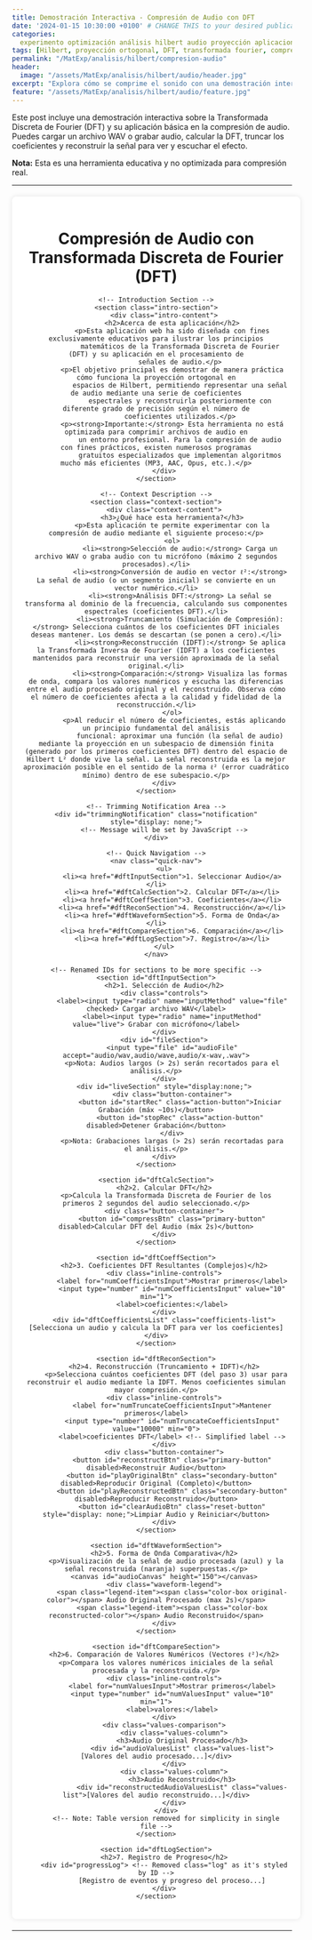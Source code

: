 ```yaml
---
title: Demostración Interactiva - Compresión de Audio con DFT
date: '2024-01-15 10:30:00 +0100' # CHANGE THIS to your desired publication date/time/zone
categories:
  experimento optimización análisis hilbert audio proyección aplicaciones
tags: [Hilbert, proyección ortogonal, DFT, transformada fourier, compresión audio, procesamiento señal,]
permalink: "/MatExp/analisis/hilbert/compresion-audio"
header:
  image: "/assets/MatExp/analisis/hilbert/audio/header.jpg"
excerpt: "Explora cómo se comprime el sonido con una demostración interactiva basada en la Transformada Discreta de Fourier (DFT). Sube o graba tu propio audio, observa cómo se transforma en frecuencias, elimina los componentes menos importantes y escucha cómo cambia el resultado. Una forma visual y práctica de entender la proyección ortonormal en espacios de Hilbert."
feature: "/assets/MatExp/analisis/hilbert/audio/feature.jpg"
---
```


<!-- Embedded CSS -->
<style>
    /* --- START OF EMBEDDED CSS --- */

    /* Specific container styles */
    .dft-app-container {
        background: #fff; /* Keep specific background */
        padding: 20px;
        border-radius: 8px;
        width: 95%;
        max-width: 1200px; /* Keep max-width for app constraint */
        margin: 20px auto; /* Keep centering and spacing */
        box-shadow: 0 0 10px rgba(0, 0, 0, 0.1); /* Keep specific shadow */
        text-align: center; /* Keep centering for controls */
    }

    /* Specific log styles */
    .dft-app-container #progressLog {
        background: #222;
        color: #0f0;
        font-family: monospace; /* Keep monospace for log */
        font-size: 0.9em;
        text-align: left;
        padding: 10px;
        height: 120px;
        overflow-y: auto;
        border: 1px solid #444;
        margin: 10px auto;
        max-width: 95%;
        white-space: pre-wrap;
    }

    /* Specific canvas styles */
    .dft-app-container #audioCanvas {
        border: 1px solid #ccc;
        width: 100%;
        height: 150px; /* Keep explicit height */
        margin: 15px 0;
        display: block;
        background-color: #f9f9f9;
    }

    /* Specific list display styles */
    .dft-app-container #audioValuesList,
    .dft-app-container #reconstructedAudioValuesList,
    .dft-app-container #dftCoefficientsList {
        /* font-family: monospace; */ /* Removed, theme likely handles pre/code */
        font-size: 0.8em; /* Keep specific smaller size */
        text-align: left;
        padding: 10px;
        border: 1px solid #ccc;
        margin: 10px auto;
        max-width: 95%;
        overflow-x: auto;
        background-color: #f9f9f9;
        min-height: 40px;
        white-space: pre-wrap;
    }
    .dft-app-container #dftCoefficientsList {
        background-color: #f0f5fa; /* Keep distinct background */
    }

    /* Section basic structure handled by theme - removing generic section rules */

    /* Introduction & Context Specific Styles */
    .dft-app-container .intro-section,
    .dft-app-container .context-section {
        /* Keep specific backgrounds and borders */
        border: 1px solid #d1ecf1;
        background-color: #f0f8ff;
        padding: 20px; /* Add padding back as section styling was removed */
        margin-bottom: 25px; /* Add margin back */
        border-radius: 8px; /* Add radius back */
        text-align: left; /* Add text-align back */
    }
    .dft-app-container .context-section {
        border-color: #d4edda;
        background-color: #f8fff9;
    }
    /* Style headings within these specific sections if needed */
    .dft-app-container .intro-section h2 {
        color: #0c5460;
        border-bottom: 1px solid #bee5eb;
        text-align: center; /* Keep centering for these specific headings */
        /* Let theme handle font-size, margin, padding */
    }
     .dft-app-container .intro-section .intro-content { color: #0c5460; } /* Keep text color */

     .dft-app-container .context-section h3 {
        color: #155724;
        border-bottom: 1px dashed #c3e6cb;
        text-align: center; /* Keep centering */
        /* Let theme handle font-size, margin, padding */
    }
    .dft-app-container .context-section .context-content { color: #155724; } /* Keep text color */


    /* --- Styles for Notification Area --- */
    .dft-app-container .notification {
        background-color: #fff3cd;
        color: #856404;
        border: 1px solid #ffeeba;
        padding: 12px 20px;
        margin: 0 auto 20px auto;
        border-radius: 8px;
        font-size: 0.95em;
        text-align: center;
        max-width: 90%;
        animation: dftFadeIn 0.5s ease-in;
    }
    @keyframes dftFadeIn { from { opacity: 0; } to { opacity: 1; } }


    /* --- Waveform Legend Styles --- */
    .dft-app-container .waveform-legend {
        display: flex;
        justify-content: center;
        flex-wrap: wrap;
        margin-top: 10px;
        font-size: 0.9em;
        text-align: center;
    }
    .dft-app-container .legend-item {
        display: flex;
        align-items: center;
        margin: 5px 15px;
    }
    .dft-app-container .color-box {
        display: inline-block;
        width: 25px;
        height: 12px;
        margin-right: 8px;
        border-radius: 3px;
        vertical-align: middle;
    }
    .dft-app-container .original-color { background-color: #3498db; }
    .dft-app-container .reconstructed-color { background-color: #e67e22; }


    /* --- Quick Navigation Styles --- */
    .dft-app-container .quick-nav {
        margin: 0 auto 20px;
        padding: 10px 0;
        border-bottom: 1px solid #eee;
        border-top: 1px solid #eee;
    }
    .dft-app-container .quick-nav ul {
        display: flex;
        justify-content: center;
        flex-wrap: wrap;
        list-style: none;
        padding: 0;
        margin: 0;
    }
    .dft-app-container .quick-nav li { margin: 5px 10px; }
    .dft-app-container .quick-nav a {
        /* color handled by theme */
        /* text-decoration handled by theme */
        padding: 5px 10px;
        border-radius: 5px;
        transition: all 0.3s ease;
        font-size: 0.9em;
        display: inline-block;
    }
    .dft-app-container .quick-nav a:hover {
        background-color: #f0f0f0; /* Keep specific hover background */
        /* color: #2980b9; */ /* Keep specific hover color? Or let theme handle hover? Keeping for now */
         color: #2980b9;
    }


    /* --- Consolidated Button Styles --- */
    /* Assume theme handles base button: font, padding, border, base margin */
    .dft-app-container button {
         margin: 6px; /* Keep margin for spacing in containers */
         transition: all 0.2s ease; /* Keep transition */
         border: none; /* Override theme border if necessary */
         border-radius: 6px; /* Keep specific radius */
         box-shadow: 0 2px 4px rgba(0, 0, 0, 0.15); /* Keep shadow */
         border-bottom-width: 3px; /* Keep border effect */
         border-bottom-style: solid; /* Keep border effect */
    }
    /* Keep specific button type colors/styles */
    .dft-app-container .primary-button { background-color: #2563eb; border-bottom-color: #1e40af; color: white; text-shadow: 0 1px 1px rgba(0, 0, 0, 0.2); }
    .dft-app-container .primary-button:hover:not(:disabled) { background-color: #1d4ed8; }
    .dft-app-container .secondary-button { background-color: #10b981; border-bottom-color: #059669; color: white; text-shadow: 0 1px 1px rgba(0, 0, 0, 0.2); }
    .dft-app-container .secondary-button:hover:not(:disabled) { background-color: #059669; }
    .dft-app-container .action-button { background-color: #f97316; border-bottom-color: #ea580c; color: white; text-shadow: 0 1px 1px rgba(0, 0, 0, 0.2); }
    .dft-app-container .action-button:hover:not(:disabled) { background-color: #ea580c; }
    .dft-app-container .reset-button { background-color: #dc3545; border-bottom-color: #a71d2a; color: white; text-shadow: 0 1px 1px rgba(0, 0, 0, 0.2); }
    .dft-app-container .reset-button:hover:not(:disabled) { background-color: #c82333; }
    /* Keep hover/active/disabled effects */
     .dft-app-container button:hover:not(:disabled) {
        transform: translateY(-2px);
        box-shadow: 0 4px 8px rgba(0, 0, 0, 0.2);
    }
    .dft-app-container button:active:not(:disabled) {
        transform: translateY(0);
        box-shadow: 0 1px 2px rgba(0, 0, 0, 0.2);
        border-bottom-width: 2px;
        margin-top: 7px; /* Adjust margin for active state */
    }
     .dft-app-container button:disabled {
        background-color: #b8b8b8;
        cursor: not-allowed;
        opacity: 0.7;
        transform: none;
        box-shadow: none;
        border-bottom-color: #999;
    }
    /* Keep layout container */
    .dft-app-container .button-container {
        display: flex;
        flex-wrap: wrap;
        justify-content: center;
        gap: 10px;
        margin: 15px 0;
        text-align: center;
    }


    /* --- Input and Control Styles --- */
    .dft-app-container .controls,
    .dft-app-container .inline-controls {
        display: flex;
        flex-wrap: wrap;
        justify-content: center;
        align-items: center;
        margin: 15px 0;
        gap: 10px;
    }
     .dft-app-container .controls label,
     .dft-app-container .inline-controls label {
         display: inline-flex; /* Keep alignment */
         align-items: center; /* Keep alignment */
         margin: 0 5px; /* Keep spacing */
         /* font-size, color handled by theme */
     }
     .dft-app-container .controls input[type="radio"] {
        margin-right: 5px; /* Keep spacing */
    }
      .dft-app-container .inline-controls input[type="number"] {
          width: 80px; /* Keep specific width */
          text-align: right; /* Keep alignment */
          margin: 0 5px; /* Keep spacing */
          /* padding, border, radius, font-size handled by theme */
      }
      .dft-app-container input[type="file"] {
         display: block; /* Keep block */
         margin: 15px auto; /* Keep centering */
         max-width: 90%; /* Keep max width */
         /* padding, border, radius handled by theme */
     }
     /* Removed P styles for file/live sections */


    /* --- Side-by-side values comparison --- */
    .dft-app-container .values-comparison {
        display: flex;
        flex-wrap: wrap;
        gap: 20px;
        margin-top: 15px;
    }
    .dft-app-container .values-column {
        flex: 1;
        min-width: 280px;
    }
    .dft-app-container .values-column h3 {
        margin-bottom: 10px;
        font-size: 1.1em; /* Keep specific size */
        color: #2c3e50; /* Keep specific color */
        padding-bottom: 5px;
        border-bottom: 1px dashed #ddd; /* Keep specific border */
        text-align: center;
    }

    /* --- Progress Overlay Styles --- */
    #dftProgressOverlay {
        position: fixed;
        top: 0; left: 0; width: 100%; height: 100%;
        background-color: rgba(0, 0, 0, 0.8);
        z-index: 10000;
        display: none;
        justify-content: center; align-items: center;
        color: white; font-size: 1.5em; text-align: center;
        backdrop-filter: blur(5px); -webkit-backdrop-filter: blur(5px);
    }
    #dftProgressOverlay .dft-progress-content {
        padding: 30px;
        background-color: rgba(44, 62, 80, 0.95);
        border-radius: 15px;
        box-shadow: 0 10px 25px rgba(0, 0, 0, 0.2);
        max-width: 90%;
    }
     #dftProgressOverlay .dft-loader {
        border: 5px solid rgba(255, 255, 255, 0.3);
        border-top: 5px solid #3498db;
        border-radius: 50%;
        width: 50px; height: 50px;
        animation: dftSpin 1.5s linear infinite;
        margin: 20px auto 10px;
    }
    @keyframes dftSpin { 0% { transform: rotate(0deg); } 100% { transform: rotate(360deg); } }
    #dftProgressOverlay .dft-calculation-warning {
        font-size: 0.7em; color: #ffcc80;
        margin-top: 10px; font-style: italic;
    }


    /* --- Responsive Media Queries --- */
    @media (max-width: 768px) {
         /* Removed redundant container/heading styles */
        .dft-app-container .button-container {
            flex-direction: column; align-items: stretch;
        }
        .dft-app-container .button-container button {
            width: 100%; max-width: none; margin: 5px 0;
        }
        .dft-app-container .inline-controls,
        .dft-app-container .controls {
            flex-direction: column; align-items: center; gap: 10px;
        }
        .dft-app-container .quick-nav ul { flex-direction: column; align-items: center; }
        .dft-app-container .quick-nav li { margin: 5px 0; }
        .dft-app-container .values-comparison { flex-direction: column; gap: 10px; }
        .dft-app-container .values-column { min-width: 100%; margin-bottom: 10px; }
        .dft-app-container .values-list,
        .dft-app-container .coefficients-list,
        .dft-app-container #progressLog { font-size: 0.75em; max-width: 100%; } /* Keep specific size */
        .dft-app-container #audioCanvas { height: 120px; } /* Keep specific height */
    }

     @media (max-width: 480px) {
         /* Removed redundant container/heading styles */
         .dft-app-container .values-list,
         .dft-app-container .coefficients-list,
         .dft-app-container #progressLog { font-size: 0.7em; padding: 8px; } /* Keep specific size/padding */
         .dft-app-container .quick-nav a { font-size: 0.85em; padding: 4px 8px;} /* Keep specific size/padding */
         .dft-app-container button { font-size: 0.9em; padding: 8px 12px; } /* Keep specific size/padding */
         .dft-app-container .controls label,
         .dft-app-container .inline-controls label { font-size: 0.9em; } /* Keep specific size */
         .dft-app-container .inline-controls input[type="number"] { width: 70px; font-size: 0.9em; } /* Keep specific size/width */
         .dft-app-container #audioCanvas { height: 100px; } /* Keep specific height */
     }

    /* --- END OF EMBEDDED CSS --- */
</style>

<!-- You can add introductory Markdown text here if needed -->

Este post incluye una demostración interactiva sobre la Transformada Discreta de Fourier (DFT) y su aplicación básica en la compresión de audio. Puedes cargar un archivo WAV o grabar audio, calcular la DFT, truncar los coeficientes y reconstruir la señal para ver y escuchar el efecto.

**Nota:** Esta es una herramienta educativa y no optimizada para compresión real.

---

<!-- HTML Content for the Application -->
<div class="dft-app-container"> <!-- Added specific wrapper -->
    <h1>Compresión de Audio con Transformada Discreta de Fourier (DFT)</h1>

    <!-- Introduction Section -->
    <section class="intro-section">
        <div class="intro-content">
            <h2>Acerca de esta aplicación</h2>
            <p>Esta aplicación web ha sido diseñada con fines exclusivamente educativos para ilustrar los principios
                matemáticos de la Transformada Discreta de Fourier (DFT) y su aplicación en el procesamiento de
                señales de audio.</p>
            <p>El objetivo principal es demostrar de manera práctica cómo funciona la proyección ortogonal en
                espacios de Hilbert, permitiendo representar una señal de audio mediante una serie de coeficientes
                espectrales y reconstruirla posteriormente con diferente grado de precisión según el número de
                coeficientes utilizados.</p>
            <p><strong>Importante:</strong> Esta herramienta no está optimizada para comprimir archivos de audio en
                un entorno profesional. Para la compresión de audio con fines prácticos, existen numerosos programas
                gratuitos especializados que implementan algoritmos mucho más eficientes (MP3, AAC, Opus, etc.).</p>
        </div>
    </section>

    <!-- Context Description -->
    <section class="context-section">
        <div class="context-content">
            <h3>¿Qué hace esta herramienta?</h3>
            <p>Esta aplicación te permite experimentar con la compresión de audio mediante el siguiente proceso:</p>
            <ol>
                <li><strong>Selección de audio:</strong> Carga un archivo WAV o graba audio con tu micrófono (máximo 2 segundos procesados).</li>
                <li><strong>Conversión de audio en vector ℓ²:</strong> La señal de audio (o un segmento inicial) se convierte en un vector numérico.</li>
                <li><strong>Análisis DFT:</strong> La señal se transforma al dominio de la frecuencia, calculando sus componentes espectrales (coeficientes DFT).</li>
                <li><strong>Truncamiento (Simulación de Compresión):</strong> Selecciona cuántos de los coeficientes DFT iniciales deseas mantener. Los demás se descartan (se ponen a cero).</li>
                <li><strong>Reconstrucción (IDFT):</strong> Se aplica la Transformada Inversa de Fourier (IDFT) a los coeficientes mantenidos para reconstruir una versión aproximada de la señal original.</li>
                <li><strong>Comparación:</strong> Visualiza las formas de onda, compara los valores numéricos y escucha las diferencias entre el audio procesado original y el reconstruido. Observa cómo el número de coeficientes afecta a la calidad y fidelidad de la reconstrucción.</li>
            </ol>
             <p>Al reducir el número de coeficientes, estás aplicando un principio fundamental del análisis
                funcional: aproximar una función (la señal de audio) mediante la proyección en un subespacio de dimensión finita (generado por los primeros coeficientes DFT) dentro del espacio de Hilbert L² donde vive la señal. La señal reconstruida es la mejor aproximación posible en el sentido de la norma ℓ² (error cuadrático mínimo) dentro de ese subespacio.</p>
        </div>
    </section>

    <!-- Trimming Notification Area -->
    <div id="trimmingNotification" class="notification" style="display: none;">
        <!-- Message will be set by JavaScript -->
    </div>

    <!-- Quick Navigation -->
    <nav class="quick-nav">
        <ul>
            <li><a href="#dftInputSection">1. Seleccionar Audio</a></li>
            <li><a href="#dftCalcSection">2. Calcular DFT</a></li>
            <li><a href="#dftCoeffSection">3. Coeficientes</a></li>
            <li><a href="#dftReconSection">4. Reconstrucción</a></li>
            <li><a href="#dftWaveformSection">5. Forma de Onda</a></li>
            <li><a href="#dftCompareSection">6. Comparación</a></li>
            <li><a href="#dftLogSection">7. Registro</a></li>
        </ul>
    </nav>

    <!-- Renamed IDs for sections to be more specific -->
    <section id="dftInputSection">
        <h2>1. Selección de Audio</h2>
        <div class="controls">
            <label><input type="radio" name="inputMethod" value="file" checked> Cargar archivo WAV</label>
            <label><input type="radio" name="inputMethod" value="live"> Grabar con micrófono</label>
        </div>
        <div id="fileSection">
            <input type="file" id="audioFile" accept="audio/wav,audio/wave,audio/x-wav,.wav">
            <p>Nota: Audios largos (> 2s) serán recortados para el análisis.</p>
        </div>
        <div id="liveSection" style="display:none;">
            <div class="button-container">
                <button id="startRec" class="action-button">Iniciar Grabación (máx ~10s)</button>
                <button id="stopRec" class="action-button" disabled>Detener Grabación</button>
            </div>
            <p>Nota: Grabaciones largas (> 2s) serán recortadas para el análisis.</p>
        </div>
    </section>

    <section id="dftCalcSection">
        <h2>2. Calcular DFT</h2>
         <p>Calcula la Transformada Discreta de Fourier de los primeros 2 segundos del audio seleccionado.</p>
        <div class="button-container">
            <button id="compressBtn" class="primary-button" disabled>Calcular DFT del Audio (máx 2s)</button>
        </div>
    </section>

    <section id="dftCoeffSection">
        <h2>3. Coeficientes DFT Resultantes (Complejos)</h2>
        <div class="inline-controls">
            <label for="numCoefficientsInput">Mostrar primeros</label>
            <input type="number" id="numCoefficientsInput" value="10" min="1">
            <label>coeficientes:</label>
        </div>
        <div id="dftCoefficientsList" class="coefficients-list">[Selecciona un audio y calcula la DFT para ver los coeficientes]</div>
    </section>

    <section id="dftReconSection">
        <h2>4. Reconstrucción (Truncamiento + IDFT)</h2>
         <p>Selecciona cuántos coeficientes DFT (del paso 3) usar para reconstruir el audio mediante la IDFT. Menos coeficientes simulan mayor compresión.</p>
        <div class="inline-controls">
            <label for="numTruncateCoefficientsInput">Mantener primeros</label>
            <input type="number" id="numTruncateCoefficientsInput" value="10000" min="0">
            <label>coeficientes DFT</label> <!-- Simplified label -->
        </div>
        <div class="button-container">
            <button id="reconstructBtn" class="primary-button" disabled>Reconstruir Audio</button>
            <button id="playOriginalBtn" class="secondary-button" disabled>Reproducir Original (Completo)</button>
            <button id="playReconstructedBtn" class="secondary-button" disabled>Reproducir Reconstruido</button>
            <button id="clearAudioBtn" class="reset-button" style="display: none;">Limpiar Audio y Reiniciar</button>
        </div>
    </section>

    <section id="dftWaveformSection">
        <h2>5. Forma de Onda Comparativa</h2>
         <p>Visualización de la señal de audio procesada (azul) y la señal reconstruida (naranja) superpuestas.</p>
        <canvas id="audioCanvas" height="150"></canvas>
        <div class="waveform-legend">
            <span class="legend-item"><span class="color-box original-color"></span> Audio Original Procesado (max 2s)</span>
            <span class="legend-item"><span class="color-box reconstructed-color"></span> Audio Reconstruido</span>
        </div>
    </section>

    <section id="dftCompareSection">
        <h2>6. Comparación de Valores Numéricos (Vectores ℓ²)</h2>
         <p>Compara los valores numéricos iniciales de la señal procesada y la reconstruida.</p>
        <div class="inline-controls">
            <label for="numValuesInput">Mostrar primeros</label>
            <input type="number" id="numValuesInput" value="10" min="1">
            <label>valores:</label>
        </div>
        <div class="values-comparison">
             <div class="values-column">
                 <h3>Audio Original Procesado</h3>
                 <div id="audioValuesList" class="values-list">[Valores del audio procesado...]</div>
             </div>
             <div class="values-column">
                 <h3>Audio Reconstruido</h3>
                 <div id="reconstructedAudioValuesList" class="values-list">[Valores del audio reconstruido...]</div>
             </div>
         </div>
         <!-- Note: Table version removed for simplicity in single file -->
    </section>

    <section id="dftLogSection">
        <h2>7. Registro de Progreso</h2>
        <div id="progressLog"> <!-- Removed class="log" as it's styled by ID -->
            [Registro de eventos y progreso del proceso...]
        </div>
    </section>

</div> <!-- End of .dft-app-container -->

<!-- Progress Overlay HTML (keep outside main container for full screen) -->
<!-- Using prefixed ID -->
<div id="dftProgressOverlay">
    <div class="dft-progress-content"> <!-- Prefixed class -->
        <p>Procesando...</p>
        <div class="dft-loader"></div> <!-- Prefixed class -->
        <p class="dft-calculation-warning">
  Estos cálculos no están optimizados y pueden tardar. Si el navegador indica que la página no responde, puedes ignorar el aviso.
</p>
<p class="dft-calculation-warning" style="font-size: 12pt; margin-top: 5px;">
  Los cálculos siguen ejecutándose en segundo plano.
</p>
 <!-- Prefixed class -->
    </div>
</div>

<!-- You can add concluding Markdown text here if needed -->

---

<!-- Embedded JavaScript -->
<script>
    // --- START OF EMBEDDED JAVASCRIPT ---
    (function() { // Optional IIFE to scope variables

        // --- START: Added Code for Progress Overlay ---
        // Use prefixed ID
        const progressOverlay = document.getElementById('dftProgressOverlay');
        const trimmingNotification = document.getElementById('trimmingNotification');
        let clearAudioBtn = null; // Assigned in 'load'/'DOMContentLoaded'

        function showProgressOverlay(message = "Procesando...") {
            if (progressOverlay) {
                // Use prefixed class
                const messageElement = progressOverlay.querySelector('.dft-progress-content p:first-of-type');
                if (messageElement) {
                     messageElement.textContent = message;
                }
                if (progressOverlay.style.display !== 'flex') {
                    progressOverlay.style.display = 'flex';
                    console.log("Showing DFT progress overlay:", message);
                } else {
                    console.log("Updating DFT progress overlay message:", message);
                }
            } else {
                console.error("DFT Progress overlay element not found!");
            }
        }

        function hideProgressOverlay() {
            if (progressOverlay) {
                if (progressOverlay.style.display !== 'none') {
                    progressOverlay.style.display = 'none';
                    console.log("Hiding DFT progress overlay");
                }
            } else {
                console.error("DFT Progress overlay element not found!");
            }
        }
        // --- END: Added Code for Progress Overlay ---


        // Objeto para representar números complejos
        function Complex(real, imaginary) {
            this.real = real;
            this.imaginary = imaginary;
        }
        Complex.prototype.magnitude = function () {
            return Math.sqrt(this.real * this.real + this.imaginary * this.imaginary);
        };
        Complex.prototype.add = function (complex) {
            return new Complex(this.real + complex.real, this.imaginary + complex.imaginary);
        };
        Complex.prototype.subtract = function (complex) {
            return new Complex(this.real - complex.real, this.imaginary - complex.imaginary);
        };
        Complex.prototype.multiply = function (complex) {
            const realPart = (this.real * complex.real) - (this.imaginary * complex.imaginary);
            const imaginaryPart = (this.real * complex.imaginary) + (this.imaginary * complex.real);
            return new Complex(realPart, imaginaryPart);
        };


        // Función DFT
        function calculateDFT(samples) {
            console.log("calculateDFT: Iniciando cálculo DFT COMPLEJA con " + samples.length + " muestras.");
            const N = samples.length;
            const numCoefficients = Math.floor(N / 2);
            if (numCoefficients <= 0) {
                console.warn("calculateDFT: Número insuficiente de muestras (N/2 <= 0). Retornando espectro vacío.");
                return [];
            }
            const spectrum = new Array(numCoefficients).fill(null).map(() => new Complex(0, 0));
            // console.log("calculateDFT: Calculando " + numCoefficients + " coeficientes DFT complejos:"); // Verbose

            for (let k = 0; k < numCoefficients; k++) {
                let realSum = 0;
                let imagSum = 0;
                for (let n = 0; n < N; n++) {
                    const angle = (2 * Math.PI * k * n) / N;
                    realSum += samples[n] * Math.cos(angle);
                    imagSum -= samples[n] * Math.sin(angle);
                }
                spectrum[k] = new Complex(realSum, imagSum);
            }
            console.log("calculateDFT: Cálculo DFT COMPLEJA completado. Espectro de tamaño: " + spectrum.length);
            return spectrum;
        }


        // Variables globales específicas de esta instancia
        let mediaRecorder, recordedBuffer = null;
        let currentAudioData = null;
        let fullAudioValuesList = null;
        let fullDFTCoefficientsList = null;
        let reconstructedAudioBuffer = null;
        let fullReconstructedAudioValuesList = null;
        let originalAudioBuffer = null;
        let audioContext = null;
        let currentAudioSource = null; // For stopping playback


        // --- Initialize Audio Context ---
        function getAudioContext() {
            if (!audioContext) {
                try {
                    // Use || for broader browser compatibility check
                    const AudioContextClass = window.AudioContext || window.webkitAudioContext;
                    if (!AudioContextClass) {
                         throw new Error("Web Audio API no soportada por este navegador.");
                    }
                    audioContext = new AudioContextClass();
                    console.log(`DFT Demo: AudioContext inicializado. Sample Rate: ${audioContext.sampleRate}Hz`);
                     // Handle state changes (e.g., context suspended by browser)
                     audioContext.onstatechange = () => {
                         console.log(`DFT Demo: AudioContext state changed to: ${audioContext.state}`);
                         logProgress(`Estado del AudioContext: ${audioContext.state}`);
                         if (audioContext.state === 'suspended') {
                            logProgress("AudioContext suspendido. Interacción del usuario (click) podría ser necesaria para reanudar.");
                         }
                     };
                } catch (e) {
                    console.error("DFT Demo: Error creating AudioContext:", e);
                    alert("Error: No se pudo inicializar el contexto de audio. " + e.message);
                    return null;
                }
            }
             // Attempt to resume context if suspended (requires user interaction usually)
             if (audioContext.state === 'suspended') {
                audioContext.resume().then(() => {
                    console.log("DFT Demo: AudioContext resumed successfully.");
                }).catch(err => {
                     console.error("DFT Demo: Error resuming AudioContext:", err);
                });
            }
            return audioContext;
        }


        // Función para añadir mensajes al log
        function logProgress(message) {
            const logDiv = document.getElementById("progressLog");
            if (logDiv) {
                const timestamp = new Date().toLocaleTimeString();
                logDiv.textContent += `[${timestamp}] ${message}\n`;
                logDiv.scrollTop = logDiv.scrollHeight; // Auto-scroll
            } else {
                console.warn("DFT Demo: Log element 'progressLog' not found");
            }
        }

        // Reset application state
        function resetAppState() {
            logProgress("Estado reiniciado.");
            currentAudioData = null;
            fullAudioValuesList = null;
            fullDFTCoefficientsList = null;
            reconstructedAudioBuffer = null;
            fullReconstructedAudioValuesList = null;
            originalAudioBuffer = null;
            recordedBuffer = null;
             if (currentAudioSource) { // Stop any playback on reset
                 try { currentAudioSource.stop(); } catch(e){}
                 currentAudioSource = null;
             }

            // Clear displays
            const audioList = document.getElementById("audioValuesList");
            const reconList = document.getElementById("reconstructedAudioValuesList");
            const dftList = document.getElementById("dftCoefficientsList");
            if(audioList) audioList.innerText = "[Audio Original Procesado]";
            if(reconList) reconList.innerText = "[Audio Reconstruido]";
            if(dftList) dftList.innerText = "[Calcula la DFT para ver coeficientes]";

            const canvas = document.getElementById("audioCanvas");
            if (canvas && canvas.getContext) {
                const ctx = canvas.getContext("2d");
                // Check if canvas has dimensions before resizing/clearing
                if (canvas.offsetWidth > 0 && canvas.offsetHeight > 0) {
                    canvas.width = canvas.offsetWidth; // Resize before clearing
                    canvas.height = 150; // Set height explicitly
                    ctx.clearRect(0, 0, canvas.width, canvas.height);
                    ctx.fillStyle = "#6c757d";
                    ctx.textAlign = "center";
                    ctx.font = "14px Arial";
                    ctx.fillText("[Forma de onda aparecerá aquí]", canvas.width / 2, canvas.height / 2);
                } else {
                     console.warn("DFT Demo: Canvas has zero dimensions, skipping clear/draw.");
                }
            }

            // Disable buttons carefully, checking existence first
            const compressBtn = document.getElementById("compressBtn");
            const reconstructBtn = document.getElementById("reconstructBtn");
            const playOrigBtn = document.getElementById("playOriginalBtn");
            const playReconBtn = document.getElementById("playReconstructedBtn");
            const startRecBtn = document.getElementById("startRec");
            const stopRecBtn = document.getElementById("stopRec");

            if(compressBtn) compressBtn.disabled = true;
            if(reconstructBtn) reconstructBtn.disabled = true;
            if(playOrigBtn) playOrigBtn.disabled = true;
            if(playReconBtn) playReconBtn.disabled = true;
            if(startRecBtn) startRecBtn.disabled = false; // Re-enable start rec
            if(stopRecBtn) stopRecBtn.disabled = true;

            // Hide Clear Button
            if (clearAudioBtn) clearAudioBtn.style.display = 'none';

            // Reset file input
            const fileInput = document.getElementById("audioFile");
            if (fileInput) fileInput.value = '';

            // Reset number inputs to defaults
            const numValuesInput = document.getElementById("numValuesInput");
            const numCoeffsInput = document.getElementById("numCoefficientsInput");
            const numTruncInput = document.getElementById("numTruncateCoefficientsInput");

            if (numValuesInput) numValuesInput.value = "10";
            if (numCoeffsInput) numCoeffsInput.value = "10";
            if (numTruncInput) { numTruncInput.value = "10000"; numTruncInput.max = ""; }

            // Hide trimming notification
            if (trimmingNotification) {
                trimmingNotification.style.display = 'none';
                trimmingNotification.textContent = '';
            }

            hideProgressOverlay(); // Hide overlay on reset
        }

        // File Input Change Handler Function
        function handleAudioFileChange(event) {
            console.log("DFT Demo: handleAudioFileChange triggered.");
            const file = event.target.files[0];
            if (file) {
                console.log("DFT Demo: File selected:", file.name, file.type, file.size);
                const acceptedWavTypes = ['audio/wav', 'audio/x-wav', 'audio/wave'];
                 if (!acceptedWavTypes.includes(file.type) && !file.name.toLowerCase().endsWith('.wav')) {
                    logProgress(`Advertencia: Archivo (${file.name}, tipo: ${file.type || '?'}) no parece WAV. La decodificación podría fallar.`);
                }
                logProgress(`Archivo "${file.name}" (${(file.size / 1024).toFixed(1)} KB) seleccionado. Leyendo...`);
                const reader = new FileReader();
                reader.onload = e => processAudioBuffer(e.target.result);
                reader.onerror = err => {
                    logProgress("Error leyendo el archivo: " + err);
                    console.error("DFT Demo: FileReader error:", err);
                    resetAppState();
                };
                reader.readAsArrayBuffer(file);
            } else {
                console.log("DFT Demo: No file selected.");
            }
        }

        // Process Audio Buffer (Decode & Trim)
        function processAudioBuffer(arrayBuffer) {
            console.log("DFT Demo: processAudioBuffer called.");
            const localAudioContext = getAudioContext();
            if (!localAudioContext) {
                logProgress("Error crítico: AudioContext no disponible.");
                hideProgressOverlay(); // Ensure overlay hides if context fails early
                return;
            }

            if (trimmingNotification) trimmingNotification.style.display = 'none';
            showProgressOverlay("Decodificando audio...");
            logProgress("Decodificando audio...");

            localAudioContext.decodeAudioData(arrayBuffer).then(buffer => {
                const originalDuration = buffer.duration;
                logProgress(`Audio decodificado. Rate: ${buffer.sampleRate}Hz, Dur: ${originalDuration.toFixed(2)}s, Samples: ${buffer.length}`);

                const targetDurationSeconds = 2;
                if (originalDuration > targetDurationSeconds && trimmingNotification) {
                    trimmingNotification.textContent = `Nota: Audio original (${originalDuration.toFixed(2)}s) > ${targetDurationSeconds}s. Será recortado para análisis. Se puede reproducir completo.`;
                    trimmingNotification.style.display = 'block';
                }

                const sampleRate = buffer.sampleRate;
                const maxSamplesToKeep = Math.floor(sampleRate * targetDurationSeconds);
                const fullChannelData = buffer.getChannelData(0);
                const actualSamplesToUse = Math.min(fullChannelData.length, maxSamplesToKeep);

                if (actualSamplesToUse < fullChannelData.length) {
                    logProgress(`RECORTANDO audio a ${actualSamplesToUse} samples (${(actualSamplesToUse / sampleRate).toFixed(2)}s).`);
                    currentAudioData = fullChannelData.slice(0, actualSamplesToUse);
                } else {
                    logProgress(`Usando todas las ${actualSamplesToUse} samples.`);
                    currentAudioData = fullChannelData;
                }

                originalAudioBuffer = buffer; // Keep full original
                fullAudioValuesList = Array.from(currentAudioData);

                drawWaveform(currentAudioData);
                updateDisplayedValues();
                const compressBtn = document.getElementById("compressBtn");
                const playOrigBtn = document.getElementById("playOriginalBtn");
                if(compressBtn) compressBtn.disabled = false;
                if(playOrigBtn) playOrigBtn.disabled = false;

                if (clearAudioBtn) clearAudioBtn.style.display = 'inline-block';

                const maxCoeffs = Math.floor(currentAudioData.length / 2);
                const numTruncateInput = document.getElementById("numTruncateCoefficientsInput");
                if (numTruncateInput) {
                    numTruncateInput.max = maxCoeffs > 0 ? maxCoeffs : 1;
                    const currentTruncVal = parseInt(numTruncateInput.value, 10);
                    if (isNaN(currentTruncVal) || currentTruncVal > maxCoeffs || currentTruncVal < 0) {
                        const defaultTruncVal = Math.min(10000, maxCoeffs > 0 ? maxCoeffs : 0);
                        numTruncateInput.value = defaultTruncVal;
                        logProgress(`Ajustado truncamiento por defecto a ${defaultTruncVal}.`);
                    }
                }
                logProgress("Audio listo para análisis DFT.");
                hideProgressOverlay();

            }).catch(err => {
                logProgress("Error decodificando audio: " + err.message);
                console.error("DFT Demo: decodeAudioData error:", err);
                alert("Error al decodificar archivo. ¿Formato compatible (WAV)?\n" + err.message);
                if (trimmingNotification) trimmingNotification.style.display = 'none';
                hideProgressOverlay();
                resetAppState();
            });
        }

        // Draw Waveform
         function drawWaveform(samples) {
            const canvas = document.getElementById("audioCanvas");
            if (!canvas || !canvas.getContext) return;
            const ctx = canvas.getContext("2d");
            const canvasHeight = 150; // Keep consistent height
             // Check dimensions before drawing
            if (canvas.offsetWidth <= 0 || canvas.offsetHeight <= 0) {
                console.warn("DFT Demo: Canvas has zero dimensions, skipping drawWaveform.");
                return;
             }
            canvas.width = canvas.offsetWidth; // Responsive width
            canvas.height = canvasHeight; // Set height
            ctx.clearRect(0, 0, canvas.width, canvas.height);
            ctx.strokeStyle = "#3498db"; // Blue
            ctx.lineWidth = 1;
            ctx.beginPath();
            const middleY = canvas.height / 2;
            const scale = middleY * 0.95;

            if (!samples || samples.length === 0) {
                ctx.fillStyle = "#6c757d";
                ctx.textAlign = "center";
                ctx.font = "14px Arial";
                ctx.fillText("[No hay datos de audio procesado]", canvas.width / 2, middleY);
                return;
            }

            const step = Math.max(1, Math.floor(samples.length / canvas.width));
            for (let i = 0; i < canvas.width; i++) {
                const sampleIndex = Math.min(i * step, samples.length - 1);
                const value = samples[sampleIndex] || 0;
                const y = middleY - (value * scale);
                if (i === 0) ctx.moveTo(i, y); else ctx.lineTo(i, y);
            }
            ctx.stroke();
        }

        // Draw Reconstructed Waveform (Superimposed)
        function drawReconstructedWaveform(samples) {
            const canvas = document.getElementById("audioCanvas");
             if (!canvas || !canvas.getContext) return;
             const ctx = canvas.getContext("2d");
             const canvasHeight = 150;

            // Check dimensions before drawing
             if (canvas.offsetWidth <= 0 || canvas.offsetHeight <= 0) {
                console.warn("DFT Demo: Canvas has zero dimensions, skipping drawReconstructedWaveform.");
                return;
             }

            // Redraw original first (drawWaveform clears canvas)
            if (currentAudioData && currentAudioData.length > 0) {
                drawWaveform(currentAudioData);
            } else {
                 canvas.width = canvas.offsetWidth;
                 canvas.height = canvasHeight;
                 ctx.clearRect(0, 0, canvas.width, canvas.height);
                 console.warn("DFT Demo: drawReconstructedWaveform: Original data missing.");
            }

            // Draw reconstructed
            ctx.strokeStyle = "#e67e22"; // Orange
            ctx.lineWidth = 1.5;
            ctx.beginPath();
            const middleY = canvas.height / 2;
            const scale = middleY * 0.95;

            if (!samples || samples.length === 0) {
                 ctx.fillStyle = "#e67e22";
                 ctx.textAlign = "center";
                 ctx.font = "12px Arial";
                 ctx.fillText("[No hay datos reconstruidos]", canvas.width / 2, middleY + (currentAudioData ? 15 : 0));
                return;
            }

            const step = Math.max(1, Math.floor(samples.length / canvas.width));
            for (let i = 0; i < canvas.width; i++) {
                const sampleIndex = Math.min(i * step, samples.length - 1);
                const value = samples[sampleIndex] || 0;
                const y = middleY - (value * scale);
                 if (i === 0) ctx.moveTo(i, y); else ctx.lineTo(i, y);
            }
            ctx.stroke();
            ctx.lineWidth = 1; // Reset line width
        }

        // Update Displayed Values (Lists)
        function updateSingleValueList(elementId, data, label) {
            const listElement = document.getElementById(elementId);
            const numValuesInput = document.getElementById("numValuesInput");
            let numToShow = 10;
            if (numValuesInput) {
                numToShow = parseInt(numValuesInput.value, 10);
                if (isNaN(numToShow) || numToShow < 1) numToShow = 10;
            }

            if (!listElement) return;
            if (!data || data.length === 0) {
                listElement.innerText = `[${label} no disponible]`;
                return;
            }
            numToShow = Math.min(numToShow, data.length);
            const firstValues = data.slice(0, numToShow);
            listElement.textContent = `Primeros ${numToShow} de ${data.length} valores (${label}): \n` +
                firstValues.map(v => v.toFixed(6)).join(", ");
        }

        function updateDisplayedValues() {
            updateSingleValueList("audioValuesList", fullAudioValuesList, "Original Procesado");
        }
        function updateReconstructedDisplayedValues() {
            updateSingleValueList("reconstructedAudioValuesList", fullReconstructedAudioValuesList, "Reconstruido");
        }


        // Display DFT Coefficients
        function displayDFTCoefficients() {
            const listElement = document.getElementById("dftCoefficientsList");
            const numCoeffsInput = document.getElementById("numCoefficientsInput");
            let numToShow = 10;
             if (numCoeffsInput) {
                 numToShow = parseInt(numCoeffsInput.value, 10);
                 if (isNaN(numToShow) || numToShow < 1) numToShow = 10;
            }

            if (!listElement) return;
            const data = fullDFTCoefficientsList;
            if (!data || data.length === 0) {
                listElement.innerText = "[No se han calculado coeficientes DFT]"; return;
            }
            numToShow = Math.min(numToShow, data.length);
             if (numToShow <= 0) { listElement.innerText = `[Mostrando 0 coeficientes DFT]`; return; }

            const firstCoefficients = data.slice(0, numToShow);
            const indexPadding = Math.max(5, numToShow.toString().length);
            const formatted = firstCoefficients.map((c, i) => {
                const real = c?.real?.toFixed(4).padStart(10, ' ') ?? 'N/A'.padStart(10, ' ');
                const imag = c?.imaginary?.toFixed(4).padStart(10, ' ') ?? 'N/A'.padStart(10, ' ');
                const mag = c?.magnitude()?.toFixed(4).padStart(10, ' ') ?? 'N/A'.padStart(10, ' ');
                return `[${i.toString().padStart(indexPadding, ' ')}]: R=${real}, I=${imag}, M=${mag}`;
            });
            listElement.textContent = `Primeros ${numToShow} de ${data.length} coeficientes DFT (Complejos):\n` + formatted.join("\n");
        }

        // Truncate DFT Coefficients
        function truncateDFTCoefficients(spectrum, numToKeep) {
            const totalCoeffs = spectrum ? spectrum.length : 0;
            console.log(`DFT Demo: Truncando ${totalCoeffs} coeficientes a ${numToKeep}.`);
            if (!spectrum) return [];
            if (numToKeep < 0) numToKeep = 0;
            numToKeep = Math.min(numToKeep, totalCoeffs);

            const truncated = new Array(totalCoeffs).fill(null).map(() => new Complex(0, 0));
            for (let i = 0; i < numToKeep; i++) {
                if (spectrum[i]) truncated[i] = spectrum[i];
            }
            return truncated;
        }

        // Inverse DFT
        function calculateIDFT(spectrum) {
            const K = spectrum ? spectrum.length : 0;
            if (K === 0 || !spectrum) {
                console.log(`DFT Demo: IDFT: Espectro vacío/inválido (K=${K}).`);
                return new Float32Array(0);
            }
            const N = K * 2;
            console.log(`DFT Demo: IDFT: K=${K}, N=${N}.`);
            const reconstructed = new Float32Array(N);
            const dcReal = spectrum[0]?.real ?? 0;

            for (let n = 0; n < N; n++) {
                let sum = dcReal;
                for (let k = 1; k < K; k++) {
                    const coeff = spectrum[k];
                    if (coeff) {
                        const angle = (2 * Math.PI * k * n) / N;
                        sum += 2 * (coeff.real * Math.cos(angle) - coeff.imaginary * Math.sin(angle));
                    }
                }
                reconstructed[n] = (N > 0) ? sum / N : 0;
            }
            console.log(`DFT Demo: IDFT completado. ${reconstructed.length} muestras.`);
            return reconstructed;
        }

        // Reconstruct Audio (main function)
        function reconstructAudio(truncatedSpectrum) {
            logProgress("Iniciando reconstrucción...");
             if (!truncatedSpectrum) {
                 logProgress("Error: Espectro truncado inválido.");
                 console.error("DFT Demo: reconstructAudio: Truncated spectrum is invalid.");
                 hideProgressOverlay(); return;
             }

            const playReconBtn = document.getElementById("playReconstructedBtn");
            if(playReconBtn) playReconBtn.disabled = true; // Disable playback initially

            console.log("DFT Demo: reconstructAudio: Llamando a IDFT...");
            const startTime = performance.now();
            const reconstructedSamples = calculateIDFT(truncatedSpectrum);
            const endTime = performance.now();
            console.log(`DFT Demo: IDFT tomó ${(endTime - startTime).toFixed(1)} ms.`);

            fullReconstructedAudioValuesList = Array.from(reconstructedSamples);
            updateReconstructedDisplayedValues();
            logProgress("Valores reconstruidos mostrados.");

            drawReconstructedWaveform(reconstructedSamples);
            logProgress("Forma de onda reconstruida mostrada.");

            reconstructedAudioBuffer = null; // Reset buffer
            try {
                const localAudioContext = getAudioContext();
                if (!originalAudioBuffer || !localAudioContext) throw new Error("Contexto/Buffer original no disponible.");
                if (reconstructedSamples.length === 0) {
                    logProgress("Audio reconstruido vacío (0 muestras). No se puede reproducir.");
                    return; // Nothing to buffer/play
                }

                const buffer = localAudioContext.createBuffer(1, reconstructedSamples.length, originalAudioBuffer.sampleRate);
                buffer.getChannelData(0).set(reconstructedSamples);
                reconstructedAudioBuffer = buffer;

                logProgress("Audio reconstruido listo para reproducir.");
                if(playReconBtn) playReconBtn.disabled = false; // Enable playback

            } catch (err) {
                logProgress("Error creando AudioBuffer reconstruido: " + err.message);
                console.error("DFT Demo: Error creating reconstructed AudioBuffer:", err);
                if(playReconBtn) playReconBtn.disabled = true;
            }
        }

        // Play Audio Buffer
        function playAudioBuffer(bufferToPlay, typeLabel) {
            const localAudioContext = getAudioContext();
             if (!localAudioContext) { logProgress("Error: AudioContext no disponible."); return; }
             if (!bufferToPlay) { alert(`Audio ${typeLabel} no disponible.`); logProgress(`Error: Audio ${typeLabel} no disponible.`); return; }
             if (bufferToPlay.length === 0) { alert(`Audio ${typeLabel} vacío.`); logProgress(`Advertencia: Audio ${typeLabel} vacío.`); return; }

            // Resume context if needed (important before playing)
            if (localAudioContext.state === 'suspended') {
                 logProgress("Intentando reanudar AudioContext para reproducción...");
                localAudioContext.resume().then(() => {
                    console.log("DFT Demo: Context resumed for playback.");
                    proceedWithPlayback(bufferToPlay, typeLabel, localAudioContext);
                }).catch(err => {
                    logProgress("Error al reanudar AudioContext: " + err.message);
                    alert("No se pudo iniciar el audio. Intenta interactuar con la página (click) y reintentar.");
                });
            } else {
                proceedWithPlayback(bufferToPlay, typeLabel, localAudioContext);
            }
        }

        function proceedWithPlayback(bufferToPlay, typeLabel, ctx) {
             // Stop previous playback
             if (currentAudioSource) {
                 try { currentAudioSource.stop(); currentAudioSource.onended = null; } catch(e){}
             }

            console.log(`DFT Demo: Reproduciendo audio ${typeLabel}.`);
            try {
                const source = ctx.createBufferSource();
                source.buffer = bufferToPlay;
                source.connect(ctx.destination);
                source.onended = () => {
                    logProgress(`Reproducción ${typeLabel} finalizada.`);
                    if (currentAudioSource === source) currentAudioSource = null;
                };
                source.start();
                currentAudioSource = source;
                logProgress(`Reproduciendo ${typeLabel}...`);
            } catch (err) {
                logProgress(`Error reproduciendo ${typeLabel}: ${err.message}`);
                console.error(`DFT Demo: Error playing ${typeLabel}:`, err);
                currentAudioSource = null;
                 if (err.name === 'InvalidStateError') alert(`Error de estado inválido. Intenta recargar audio.`);
            }
        }

        // --- Event Listener Setup ---
        function setupEventListeners() {
            console.log("DFT Demo: Setting up event listeners.");

            // Assign clear button reference
            clearAudioBtn = document.getElementById('clearAudioBtn');

            // File Input
            const audioFileInput = document.getElementById("audioFile");
            if (audioFileInput) audioFileInput.addEventListener("change", handleAudioFileChange);
            else console.error("DFT Demo: #audioFile not found!");

            // Clear Button
            if (clearAudioBtn) clearAudioBtn.addEventListener('click', resetAppState);
            else console.error("DFT Demo: #clearAudioBtn not found!");

            // Input Method Radios
            document.querySelectorAll('.dft-app-container input[name="inputMethod"]').forEach(radio => {
                 radio.addEventListener("change", function () {
                    const fileSection = document.getElementById("fileSection");
                    const liveSection = document.getElementById("liveSection");
                    if(fileSection && liveSection) {
                         fileSection.style.display = (this.value === "file") ? "block" : "none";
                         liveSection.style.display = (this.value === "live") ? "block" : "none";
                    }
                    resetAppState(); // Reset when changing method
                });
            });

            // Calculate DFT Button
            const compressBtn = document.getElementById("compressBtn");
            if (compressBtn) {
                compressBtn.addEventListener("click", () => {
                    if (!currentAudioData || currentAudioData.length === 0) {
                        alert("Carga/Graba audio primero."); logProgress("Error: DFT sin datos."); return;
                    }
                    logProgress("Calculando DFT..."); showProgressOverlay("Calculando DFT...");
                    setTimeout(() => { // Allow UI update
                        try {
                            const startTime = performance.now();
                            const spectrum = calculateDFT(currentAudioData);
                             const endTime = performance.now();
                            if (!spectrum || !Array.isArray(spectrum)) throw new Error("calculateDFT no retornó un array válido.");

                            logProgress(`DFT calculada (${spectrum.length} coeffs) en ${(endTime - startTime).toFixed(1)} ms.`);
                            fullDFTCoefficientsList = [...spectrum];
                            displayDFTCoefficients();
                            logProgress("Coeficientes DFT mostrados.");

                            const reconstructBtn = document.getElementById("reconstructBtn");
                            const playReconBtn = document.getElementById("playReconstructedBtn");
                            if(reconstructBtn) reconstructBtn.disabled = false;
                            if(playReconBtn) playReconBtn.disabled = true; // Disable reconstructed playback

                            // Adjust truncation input max and value
                            const maxDFTCoeffs = fullDFTCoefficientsList.length;
                            const truncInput = document.getElementById("numTruncateCoefficientsInput");
                            if (truncInput) {
                                truncInput.max = maxDFTCoeffs > 0 ? maxDFTCoeffs : 0;
                                let currentTruncVal = parseInt(truncInput.value, 10);
                                if (isNaN(currentTruncVal) || currentTruncVal < 0 || currentTruncVal > maxDFTCoeffs) {
                                    currentTruncVal = maxDFTCoeffs; // Default to max if invalid
                                     logProgress(`Ajustado número de coeficientes a ${maxDFTCoeffs}.`);
                                }
                                truncInput.value = currentTruncVal;
                             }

                        } catch (err) {
                            logProgress("Error cálculo DFT: " + err.message);
                            console.error("DFT Demo: Error in DFT calculation:", err);
                            const reconstructBtn = document.getElementById("reconstructBtn");
                            if(reconstructBtn) reconstructBtn.disabled = true;
                        } finally {
                            hideProgressOverlay();
                        }
                    }, 10);
                });
            } else console.error("DFT Demo: #compressBtn not found!");

            // Reconstruct Button
            const reconstructBtn = document.getElementById("reconstructBtn");
            if (reconstructBtn) {
                reconstructBtn.addEventListener("click", () => {
                     if (fullDFTCoefficientsList === null) {
                         alert("Calcula la DFT primero."); logProgress("Error: Reconstrucción sin DFT."); return;
                    }
                    const numTruncInput = document.getElementById("numTruncateCoefficientsInput");
                    let numToKeep = 0;
                    const maxCoeffs = fullDFTCoefficientsList.length;

                    if (numTruncInput) {
                         numToKeep = parseInt(numTruncInput.value, 10);
                         if (isNaN(numToKeep) || numToKeep < 0) {
                             alert("Número de coeficientes inválido (>= 0). Usando 0.");
                             numToKeep = 0; numTruncInput.value = 0;
                         }
                         if (numToKeep > maxCoeffs) {
                             logProgress(`Advertencia: ${numToKeep} > ${maxCoeffs} coeficientes. Usando ${maxCoeffs}.`);
                             numToKeep = maxCoeffs; numTruncInput.value = numToKeep;
                         }
                    } else {
                         logProgress("Advertencia: Input de truncamiento no encontrado. Usando 0.");
                         numToKeep = 0;
                    }

                    showProgressOverlay(`Reconstruyendo (${numToKeep} coeficientes)...`);
                    logProgress(`Reconstruyendo con ${numToKeep} coeficientes...`);
                    setTimeout(() => { // Allow UI update
                        try {
                            const truncated = truncateDFTCoefficients(fullDFTCoefficientsList, numToKeep);
                            reconstructAudio(truncated);
                        } catch (err) {
                            logProgress("Error reconstrucción: " + err.message);
                            console.error("DFT Demo: Error during reconstruction:", err);
                             const playReconBtn = document.getElementById("playReconstructedBtn");
                             if(playReconBtn) playReconBtn.disabled = true;
                        } finally {
                            hideProgressOverlay();
                        }
                    }, 10);
                });
            } else console.error("DFT Demo: #reconstructBtn not found!");

            // Playback Buttons
            const playOrigBtn = document.getElementById("playOriginalBtn");
            const playReconBtn = document.getElementById("playReconstructedBtn");
            if(playOrigBtn) playOrigBtn.addEventListener("click", () => playAudioBuffer(originalAudioBuffer, "Original (Completo)"));
            else console.error("DFT Demo: #playOriginalBtn not found!");
            if(playReconBtn) playReconBtn.addEventListener("click", () => playAudioBuffer(reconstructedAudioBuffer, "Reconstruido"));
             else console.error("DFT Demo: #playReconstructedBtn not found!");

            // Number Input Listeners
            const numValuesInput = document.getElementById("numValuesInput");
            const numCoeffsInput = document.getElementById("numCoefficientsInput");
            const numTruncInput = document.getElementById("numTruncateCoefficientsInput");

            if(numValuesInput) numValuesInput.addEventListener("input", () => { updateDisplayedValues(); updateReconstructedDisplayedValues(); });
            else console.error("DFT Demo: #numValuesInput not found!");

            if(numCoeffsInput) numCoeffsInput.addEventListener("input", displayDFTCoefficients);
            else console.error("DFT Demo: #numCoefficientsInput not found!");

             if(numTruncInput) {
                numTruncInput.addEventListener("input", function() { // Basic validation feedback
                     const val = parseInt(this.value, 10);
                     const maxVal = this.max ? parseInt(this.max, 10) : null;
                     if (isNaN(val) || val < 0) this.style.borderColor = 'red';
                     else if (maxVal !== null && val > maxVal) this.style.borderColor = 'orange';
                     else this.style.borderColor = '';
                 });
             } else console.error("DFT Demo: #numTruncateCoefficientsInput not found!");


            // Live Recording Buttons
            const startRecBtn = document.getElementById("startRec");
            const stopRecBtn = document.getElementById("stopRec");

            if (startRecBtn) {
                startRecBtn.addEventListener("click", () => {
                    resetAppState();
                    navigator.mediaDevices.getUserMedia({ audio: true })
                        .then(stream => {
                            if (typeof MediaRecorder === 'undefined') {
                                alert("MediaRecorder no soportado."); logProgress("Error: MediaRecorder no soportado."); resetAppState(); return;
                            }
                            try {
                                let options = { mimeType: 'audio/webm' }; // Default
                                // Check for preferred types
                                if (MediaRecorder.isTypeSupported && MediaRecorder.isTypeSupported('audio/wav;codecs=pcm')) options = { mimeType: 'audio/wav;codecs=pcm' };
                                else if (MediaRecorder.isTypeSupported && MediaRecorder.isTypeSupported('audio/ogg;codecs=opus')) options = { mimeType: 'audio/ogg;codecs=opus' };
                                // Add more checks if needed (e.g., 'audio/mp4')

                                mediaRecorder = new MediaRecorder(stream, options);
                                console.log(`DFT Demo: MediaRecorder iniciado con: ${mediaRecorder.mimeType}`);
                                logProgress(`Grabando en formato: ${mediaRecorder.mimeType}`);
                            } catch(e) {
                                alert("Error iniciando grabadora: " + e.message); logProgress("Error MediaRecorder: " + e.message); resetAppState(); return;
                            }

                            recordedBuffer = [];
                            mediaRecorder.ondataavailable = e => { if (e.data.size > 0) recordedBuffer.push(e.data); };
                            mediaRecorder.onstop = () => {
                                logProgress("Grabación finalizada. Procesando...");
                                stream.getTracks().forEach(track => track.stop()); // Release mic indicator
                                if (recordedBuffer && recordedBuffer.length > 0) {
                                    const blob = new Blob(recordedBuffer, { type: mediaRecorder.mimeType });
                                    console.log(`DFT Demo: Blob created: Type=${blob.type}, Size=${blob.size}`);
                                    const reader = new FileReader();
                                    reader.onload = e => processAudioBuffer(e.target.result);
                                    reader.onerror = err => { logProgress("Error leyendo Blob: " + err); resetAppState(); };
                                    reader.readAsArrayBuffer(blob);
                                } else {
                                     logProgress("Error: No se grabaron datos."); resetAppState();
                                }
                                // Ensure buttons are reset correctly after processing attempt
                                if (startRecBtn) startRecBtn.disabled = false;
                                if (stopRecBtn) stopRecBtn.disabled = true;
                            };
                             mediaRecorder.onerror = (event) => {
                                logProgress(`Error grabación: ${event.error.name} - ${event.error.message}`);
                                console.error(`DFT Demo: MediaRecorder error: ${event.error}`);
                                alert(`Error durante la grabación: ${event.error.message}`);
                                stream.getTracks().forEach(track => track.stop());
                                resetAppState(); // Resets button states
                             };

                            mediaRecorder.start();
                            if(startRecBtn) startRecBtn.disabled = true;
                            if(stopRecBtn) stopRecBtn.disabled = false;
                            logProgress("Grabación iniciada...");
                        })
                        .catch(err => {
                            logProgress("Error acceso micrófono: " + err.name + " - " + err.message);
                            console.error("DFT Demo: getUserMedia error:", err);
                             let userMsg = "Error acceso micrófono.";
                             if (err.name === 'NotAllowedError' || err.name === 'PermissionDeniedError') userMsg += " Permiso denegado.";
                             else if (err.name === 'NotFoundError' || err.name === 'DevicesNotFoundError') userMsg += " No se encontró micrófono.";
                             else if (err.name === 'NotReadableError') userMsg += " Hardware/OS impidió acceso al micrófono.";
                             else if (err.name === 'AbortError') userMsg += " Acceso al micrófono abortado.";
                             else userMsg += ` (${err.message})`;
                            alert(userMsg);
                            resetAppState();
                        });
                });
            } else console.error("DFT Demo: #startRec not found!");

            if (stopRecBtn) {
                stopRecBtn.addEventListener("click", () => {
                    if (mediaRecorder && mediaRecorder.state === "recording") {
                        try {
                            mediaRecorder.stop(); // onstop handler processes audio
                            logProgress("Deteniendo grabación...");
                            if(stopRecBtn) stopRecBtn.disabled = true; // Disable immediately
                             // Start button re-enabled in onstop/onerror/reset
                        } catch (e) {
                            logProgress("Error deteniendo grabadora: " + e.message);
                            console.error("DFT Demo: Error stopping MediaRecorder:", e);
                            resetAppState();
                        }
                    } else {
                         console.warn("DFT Demo: stopRec clicked when not recording.");
                         if (stopRecBtn) stopRecBtn.disabled = true;
                         if (startRecBtn) startRecBtn.disabled = false; // Ensure start is enabled
                    }
                });
            } else console.error("DFT Demo: #stopRec not found!");

             logProgress("DFT Demo: Event listeners configurados.");
        }

        // --- Initial Setup ---
        // Use DOMContentLoaded which fires when the initial HTML document has been
        // completely loaded and parsed, without waiting for stylesheets, images,
        // and subframes to finish loading. This is usually sufficient for JS setup.
        if (document.readyState === 'loading') {
            document.addEventListener('DOMContentLoaded', () => {
                 console.log("DFT Demo: DOMContentLoaded fired.");
                 resetAppState();
                 setupEventListeners();
                 getAudioContext(); // Attempt early AudioContext init
            });
        } else {
             // DOM already loaded (e.g., script loaded async/defer or placed at end of body)
             console.log("DFT Demo: DOM already loaded on script execution.");
             resetAppState();
             setupEventListeners();
             getAudioContext(); // Attempt early AudioContext init
        }

    })(); // End of IIFE
    // --- END OF EMBEDDED JAVASCRIPT ---
</script>